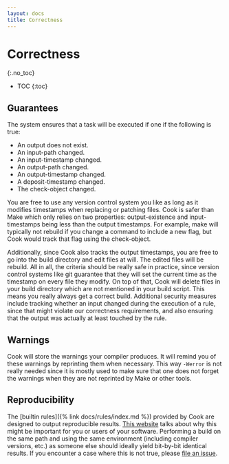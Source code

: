 ```yaml
---
layout: docs
title: Correctness
---
```


# Correctness
{:.no_toc}

* TOC
{:toc}


## Guarantees

The system ensures that a task will be executed if one if the following is true:

- An output does not exist.
- An input-path changed.
- An input-timestamp changed.
- An output-path changed.
- An output-timestamp changed.
- A deposit-timestamp changed.
- The check-object changed.

You are free to use any version control system you like as long as it modifies
timestamps when replacing or patching files. Cook is safer than Make which only
relies on two properties: output-existence and input-timestamps being less than
the output timestamps. For example, make will typically not rebuild if you 
change a command to include a new flag, but Cook would track that flag using
the check-object.

Additionally, since Cook also tracks the output timestamps, you are free to
go into the build directory and edit files at will. The edited files will be
rebuild. All in all, the criteria should be really safe in practice, since 
version control systems like git guarantee that they will set the current time 
as the timestamp on every file they modify. On top of that, Cook will delete 
files in your build directory which are not
mentioned in your build script. This means you really always get a correct 
build. Additional security measures include tracking whether an input changed
during the execution of a rule, since that might violate our correctness 
requirements, and also ensuring that the output was actually at least touched 
by the rule.


## Warnings

Cook will store the warnings your compiler produces. It will remind you of 
these warnings by reprinting them when necessary. This way `-Werror` is not
really needed since it is mostly used to make sure that one does not forget
the warnings when they are not reprinted by Make or other tools.


## Reproducibility

The [builtin rules]({% link docs/rules/index.md %}) provided by Cook are 
designed to output reproducible results. 
[This website](https://reproducible-builds.org/) talks about why this might be 
important for you or users of your software. Performing a build on the same
path and using the same environment (including compiler versions, etc.) as 
someone else should ideally yield bit-by-bit identical results. If you 
encounter a case where this is not true, please 
[file an issue](https://github.com/jachris/cook/issues/new).
